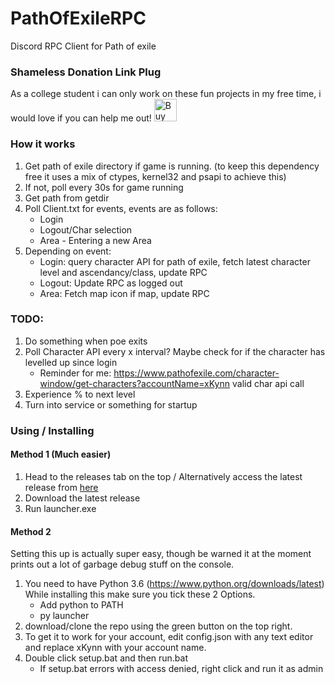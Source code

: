 # PathOfExileRPC
Discord RPC Client for Path of exile
### Shameless Donation Link Plug
As a college student i can only work on these fun projects in my free time, i would love if you can help me out!
<a href='https://ko-fi.com/D1D6EXXV' target='_blank'><img height='36' style='border:0px;height:36px;' src='https://az743702.vo.msecnd.net/cdn/kofi2.png?v=0' border='0' alt='Buy Me a Coffee at ko-fi.com' /></a>  
### How it works  
1. Get path of exile directory if game is running. (to keep this dependency free it uses a mix of ctypes, kernel32 and psapi to achieve this) 
2. If not, poll every 30s for game running
3. Get path from getdir
4. Poll Client.txt for events, events are as follows:
    - Login
    - Logout/Char selection
    - Area - Entering a new Area
5. Depending on event:
    - Login: query character API for path of exile, fetch latest character level and ascendancy/class, update RPC
    - Logout: Update RPC as logged out
    - Area: Fetch map icon if map, update RPC
  
### TODO:
1. Do something when poe exits
2. Poll Character API every x interval? Maybe check for if the character has levelled up since login
    - Reminder for me: https://www.pathofexile.com/character-window/get-characters?accountName=xKynn valid char api call
3. Experience % to next level
4. Turn into service or something for startup

### Using / Installing  
#### Method 1 (Much easier)  
1. Head to the releases tab on the top / Alternatively access the latest release from [here](https://github.com/xKynn/PathOfExileRPC/releases/latest)
2. Download the latest release
3. Run launcher.exe
  
#### Method 2
Setting this up is actually super easy, though be warned it at the moment prints out a lot of garbage debug stuff on the console.  
1. You need to have Python 3.6 (https://www.python.org/downloads/latest) While installing this make sure you tick these 2 Options.  
    - Add python to PATH
    - py launcher
2. download/clone the repo using the green button on the top right.  
3. To get it to work for your account, edit config.json with any text editor and replace xKynn with your account name.  
4. Double click setup.bat and then run.bat
    - If setup.bat errors with access denied, right click and run it as admin
